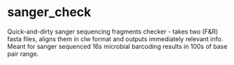 # sanger_check
Quick-and-dirty sanger sequencing fragments checker - takes two (F&amp;R) fasta files, aligns them in clw format and outputs immediately relevant info. Meant for sanger sequenced 16s microbial barcoding results in 100s of base pair range.
